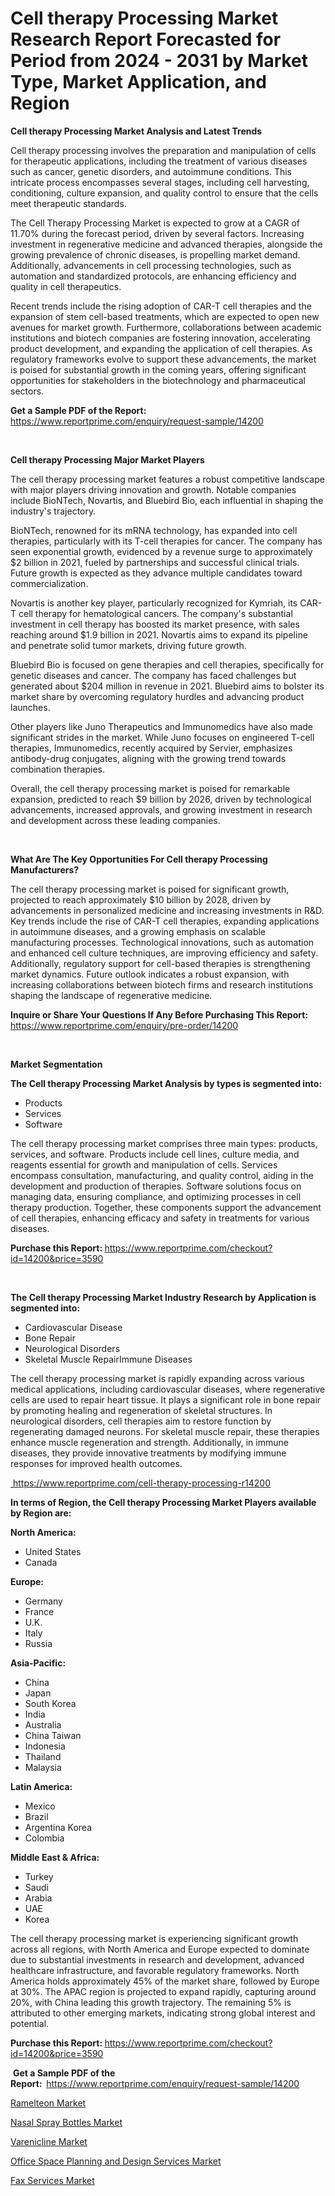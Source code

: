 <p><h1>Cell therapy Processing Market Research Report Forecasted for Period from 2024 -  2031 by Market Type, Market Application, and Region</h1></p><p><strong>Cell therapy Processing Market Analysis and Latest Trends</strong></p>
<p><p>Cell therapy processing involves the preparation and manipulation of cells for therapeutic applications, including the treatment of various diseases such as cancer, genetic disorders, and autoimmune conditions. This intricate process encompasses several stages, including cell harvesting, conditioning, culture expansion, and quality control to ensure that the cells meet therapeutic standards.</p><p>The Cell Therapy Processing Market is expected to grow at a CAGR of 11.70% during the forecast period, driven by several factors. Increasing investment in regenerative medicine and advanced therapies, alongside the growing prevalence of chronic diseases, is propelling market demand. Additionally, advancements in cell processing technologies, such as automation and standardized protocols, are enhancing efficiency and quality in cell therapeutics.</p><p>Recent trends include the rising adoption of CAR-T cell therapies and the expansion of stem cell-based treatments, which are expected to open new avenues for market growth. Furthermore, collaborations between academic institutions and biotech companies are fostering innovation, accelerating product development, and expanding the application of cell therapies. As regulatory frameworks evolve to support these advancements, the market is poised for substantial growth in the coming years, offering significant opportunities for stakeholders in the biotechnology and pharmaceutical sectors.</p></p>
<p><strong>Get a Sample PDF of the Report:&nbsp;</strong> <a href="https://www.reportprime.com/enquiry/request-sample/14200?utm_campaign=8&utm_medium=2&utm_source=Github&utm_content=ia&utm_term=16112024&utm_id=cell-therapy-processing">https://www.reportprime.com/enquiry/request-sample/14200</a></p>
<p>&nbsp;</p>
<p><strong>Cell therapy Processing Major Market Players</strong></p>
<p><p>The cell therapy processing market features a robust competitive landscape with major players driving innovation and growth. Notable companies include BioNTech, Novartis, and Bluebird Bio, each influential in shaping the industry's trajectory.</p><p>BioNTech, renowned for its mRNA technology, has expanded into cell therapies, particularly with its T-cell therapies for cancer. The company has seen exponential growth, evidenced by a revenue surge to approximately $2 billion in 2021, fueled by partnerships and successful clinical trials. Future growth is expected as they advance multiple candidates toward commercialization.</p><p>Novartis is another key player, particularly recognized for Kymriah, its CAR-T cell therapy for hematological cancers. The company's substantial investment in cell therapy has boosted its market presence, with sales reaching around $1.9 billion in 2021. Novartis aims to expand its pipeline and penetrate solid tumor markets, driving future growth.</p><p>Bluebird Bio is focused on gene therapies and cell therapies, specifically for genetic diseases and cancer. The company has faced challenges but generated about $204 million in revenue in 2021. Bluebird aims to bolster its market share by overcoming regulatory hurdles and advancing product launches.</p><p>Other players like Juno Therapeutics and Immunomedics have also made significant strides in the market. While Juno focuses on engineered T-cell therapies, Immunomedics, recently acquired by Servier, emphasizes antibody-drug conjugates, aligning with the growing trend towards combination therapies.</p><p>Overall, the cell therapy processing market is poised for remarkable expansion, predicted to reach $9 billion by 2026, driven by technological advancements, increased approvals, and growing investment in research and development across these leading companies.</p></p>
<p>&nbsp;</p>
<p><strong>What Are The Key Opportunities For Cell therapy Processing Manufacturers?</strong></p>
<p><p>The cell therapy processing market is poised for significant growth, projected to reach approximately $10 billion by 2028, driven by advancements in personalized medicine and increasing investments in R&D. Key trends include the rise of CAR-T cell therapies, expanding applications in autoimmune diseases, and a growing emphasis on scalable manufacturing processes. Technological innovations, such as automation and enhanced cell culture techniques, are improving efficiency and safety. Additionally, regulatory support for cell-based therapies is strengthening market dynamics. Future outlook indicates a robust expansion, with increasing collaborations between biotech firms and research institutions shaping the landscape of regenerative medicine.</p></p>
<p><strong>Inquire or Share Your Questions If Any Before Purchasing This Report:</strong> <a href="https://www.reportprime.com/enquiry/pre-order/14200?utm_campaign=8&utm_medium=2&utm_source=Github&utm_content=ia&utm_term=16112024&utm_id=cell-therapy-processing">https://www.reportprime.com/enquiry/pre-order/14200</a></p>
<p>&nbsp;</p>
<p><strong>Market Segmentation</strong></p>
<p><strong>The Cell therapy Processing Market Analysis by types is segmented into:</strong></p>
<p><ul><li>Products</li><li>Services</li><li>Software</li></ul></p>
<p><p>The cell therapy processing market comprises three main types: products, services, and software. Products include cell lines, culture media, and reagents essential for growth and manipulation of cells. Services encompass consultation, manufacturing, and quality control, aiding in the development and production of therapies. Software solutions focus on managing data, ensuring compliance, and optimizing processes in cell therapy production. Together, these components support the advancement of cell therapies, enhancing efficacy and safety in treatments for various diseases.</p></p>
<p><strong>Purchase this Report:&nbsp;</strong><a href="https://www.reportprime.com/checkout?id=14200&price=3590&utm_campaign=8&utm_medium=2&utm_source=Github&utm_content=ia&utm_term=16112024&utm_id=cell-therapy-processing">https://www.reportprime.com/checkout?id=14200&price=3590</a></p>
<p>&nbsp;</p>
<p><strong>The Cell therapy Processing Market Industry Research by Application is segmented into:</strong></p>
<p><ul><li>Cardiovascular Disease</li><li>Bone Repair</li><li>Neurological Disorders</li><li>Skeletal Muscle RepairImmune Diseases</li></ul></p>
<p><p>The cell therapy processing market is rapidly expanding across various medical applications, including cardiovascular diseases, where regenerative cells are used to repair heart tissue. It plays a significant role in bone repair by promoting healing and regeneration of skeletal structures. In neurological disorders, cell therapies aim to restore function by regenerating damaged neurons. For skeletal muscle repair, these therapies enhance muscle regeneration and strength. Additionally, in immune diseases, they provide innovative treatments by modifying immune responses for improved health outcomes.</p></p>
<p><a href="https://www.reportprime.com/cell-therapy-processing-r14200?utm_campaign=8&utm_medium=2&utm_source=Github&utm_content=ia&utm_term=16112024&utm_id=cell-therapy-processing">&nbsp;https://www.reportprime.com/cell-therapy-processing-r14200</a></p>
<p><strong>In terms of Region, the Cell therapy Processing Market Players available by Region are:</strong></p>
<p>
    <p> <strong> North America: </strong>
        <ul>
            <li>United States</li>
            <li>Canada</li>
        </ul>
        </p> 
    <p> <strong> Europe: </strong>
        <ul>
            <li>Germany</li>
            <li>France</li>
            <li>U.K.</li>
            <li>Italy</li>
            <li>Russia</li>
        </ul>
        </p> 
    <p> <strong> Asia-Pacific: </strong>
        <ul>
            <li>China</li>
            <li>Japan</li>
            <li>South Korea</li>
            <li>India</li>
            <li>Australia</li>
            <li>China Taiwan</li>
            <li>Indonesia</li>
            <li>Thailand</li>
            <li>Malaysia</li>
        </ul>
        </p> 
    <p> <strong> Latin America: </strong>
        <ul>
            <li>Mexico</li>
            <li>Brazil</li>
            <li>Argentina Korea</li>
            <li>Colombia</li>
        </ul>
        </p> 
    <p> <strong> Middle East & Africa: </strong>
        <ul>
            <li>Turkey</li>
            <li>Saudi</li>
            <li>Arabia</li>
            <li>UAE</li>
            <li>Korea</li>
        </ul>
    </p>
    </p>
<p><p>The cell therapy processing market is experiencing significant growth across all regions, with North America and Europe expected to dominate due to substantial investments in research and development, advanced healthcare infrastructure, and favorable regulatory frameworks. North America holds approximately 45% of the market share, followed by Europe at 30%. The APAC region is projected to expand rapidly, capturing around 20%, with China leading this growth trajectory. The remaining 5% is attributed to other emerging markets, indicating strong global interest and potential.</p></p>
<p><strong>Purchase this Report: </strong><a href="https://www.reportprime.com/checkout?id=14200&price=3590&utm_campaign=8&utm_medium=2&utm_source=Github&utm_content=ia&utm_term=16112024&utm_id=cell-therapy-processing">https://www.reportprime.com/checkout?id=14200&price=3590</a></p>
<p>&nbsp;<strong>Get a Sample PDF of the Report:&nbsp;&nbsp;</strong><a href="https://www.reportprime.com/enquiry/request-sample/14200?utm_campaign=8&utm_medium=2&utm_source=Github&utm_content=ia&utm_term=16112024&utm_id=cell-therapy-processing">https://www.reportprime.com/enquiry/request-sample/14200</a></p>
<p><strong></strong></p>
<p><p><a href="https://github.com/PeterParrish5/Market-Research-Report-List-7/blob/main/ramelteon-market.md?utm_campaign=8&utm_medium=2&utm_source=Github&utm_content=ia&utm_term=16112024&utm_id=cell-therapy-processing">Ramelteon Market</a></p><p><a href="https://www.linkedin.com/pulse/future-trends-global-nasal-spray-bottles-market-insights-analysis-qsfuf?utm_campaign=8&utm_medium=2&utm_source=Github&utm_content=ia&utm_term=16112024&utm_id=cell-therapy-processing">Nasal Spray Bottles Market</a></p><p><a href="https://github.com/AfsanaMia652/Market-Research-Report-List-1/blob/main/varenicline-market.md?utm_campaign=8&utm_medium=2&utm_source=Github&utm_content=ia&utm_term=16112024&utm_id=cell-therapy-processing">Varenicline Market</a></p><p><a href="https://issuu.com/reportprime-2/docs/office-space-planning-and-design-se_3657271741c98f?utm_campaign=8&utm_medium=2&utm_source=Github&utm_content=ia&utm_term=16112024&utm_id=cell-therapy-processing">Office Space Planning and Design Services Market</a></p><p><a href="https://issuu.com/reportprime-2/docs/fax-services-market-size-2030.pptx_39ae5fff078c9e?utm_campaign=8&utm_medium=2&utm_source=Github&utm_content=ia&utm_term=16112024&utm_id=cell-therapy-processing">Fax Services Market</a></p></p>